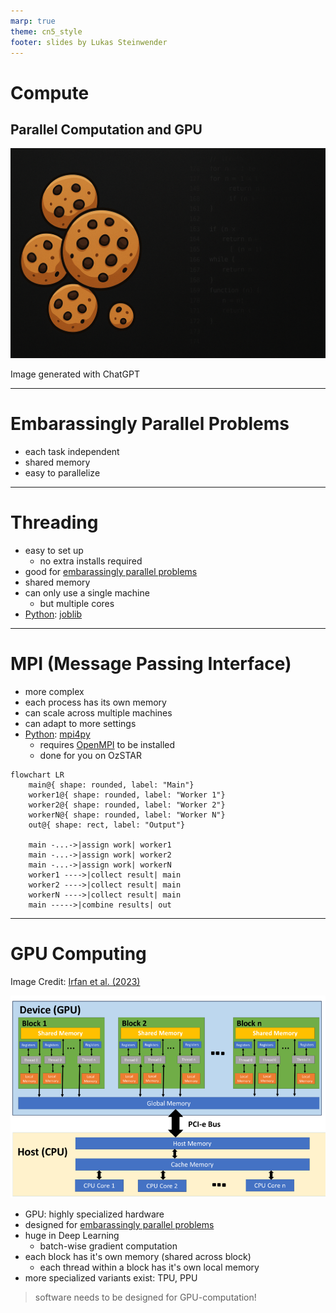 ```yaml
---
marp: true
theme: cn5_style
footer: slides by Lukas Steinwender
---
```


<!-- _class: titleslide -->
# Compute
## Parallel Computation and GPU

![bg](../../gfx/TitlePage.png)
<div class="footnote">Image generated with ChatGPT</div>

---
# Embarassingly Parallel Problems
* each task independent
* shared memory
* easy to parallelize

---
<!-- thread: each core can have several threads (each chrome tab is a thread) -->
# Threading
* easy to set up
    * no extra installs required
* good for [embarassingly parallel problems](#embarassingly-parallel-problems)
* shared memory
* can only use a single machine
    * but multiple cores
* [Python](../session1_02_python/01_python_slides.md): [joblib](https://joblib.readthedocs.io)

---
# MPI (Message Passing Interface)
* more complex
* each process has its own memory
* can scale across multiple machines
* can adapt to more settings
* [Python](../session1_02_python/01_python_slides.md): [mpi4py](https://mpi4py.readthedocs.io/en/stable/)
    * requires [OpenMPI](https://docs.open-mpi.org/en/v5.0.x/index.html) to be installed
    * done for you on OzSTAR

```mermaid
flowchart LR
    main@{ shape: rounded, label: "Main"}
    worker1@{ shape: rounded, label: "Worker 1"}
    worker2@{ shape: rounded, label: "Worker 2"}
    workerN@{ shape: rounded, label: "Worker N"}
    out@{ shape: rect, label: "Output"}

    main -...->|assign work| worker1
    main -...->|assign work| worker2
    main -...->|assign work| workerN
    worker1 ---->|collect result| main
    worker2 ---->|collect result| main
    workerN ---->|collect result| main
    main ----->|combine results| out
```
---
# GPU Computing
<!-- TPU: Tensor Processing Unit -->
<!-- PPU: Physics Processing Unit -->
<div class="footnote">Image Credit: <a href=https://supercomputing.swin.edu.au/docs>Irfan et al. (2023)</a></div>

![bg fit vertical right:30%](../../gfx/gpu_blockdiagram.png)

* GPU: highly specialized hardware
* designed for [embarassingly parallel problems](#embarassingly-parallel-problems)
* huge in Deep Learning
    * batch-wise gradient computation
* each block has it's own memory (shared across block)
    * each thread within a block has it's own local memory
* more specialized variants exist: TPU, PPU

> software needs to be designed for GPU-computation!

